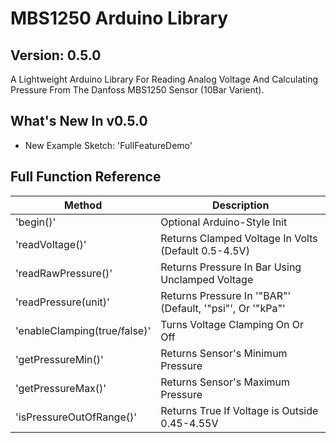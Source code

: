 # MBS1250 Arduino Library

## Version: 0.5.0 ##
A Lightweight Arduino Library For Reading Analog Voltage And Calculating Pressure From The Danfoss MBS1250 Sensor (10Bar Varient).

## What's New In v0.5.0

- New Example Sketch: 'FullFeatureDemo'

## Full Function Reference

| Method						| Description
|-------------------------------|-----------------------------------------------------------
| 'begin()'						| Optional Arduino-Style Init
| 'readVoltage()'				| Returns Clamped Voltage In Volts (Default 0.5-4.5V)
| 'readRawPressure()'			| Returns Pressure In Bar Using Unclamped Voltage
| 'readPressure(unit)'			| Returns Pressure In '"BAR"' (Default, '"psi"', Or '"kPa"'
| 'enableClamping(true/false)'	| Turns Voltage Clamping On Or Off
| 'getPressureMin()'			| Returns Sensor's Minimum Pressure
| 'getPressureMax()'			| Returns Sensor's Maximum Pressure
| 'isPressureOutOfRange()'		| Returns True If Voltage is Outside 0.45-4.55V

